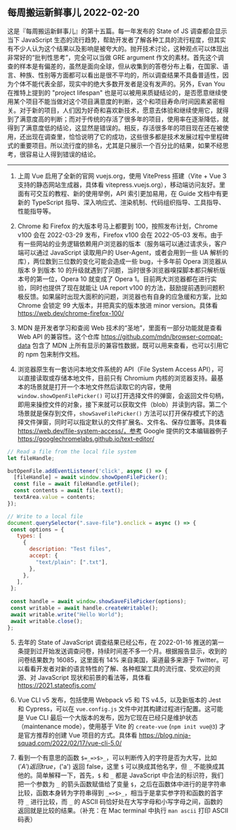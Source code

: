 ## 每周搬运新鲜事儿 2022-02-20

这是『每周搬运新鲜事儿』的第十五篇。每一年发布的 State of JS 调查都会显示当下 JavaScript 生态的流行趋势，帮助开发者了解各种工具的流行程度，但其实有不少人认为这个结果以及影响是被夸大的。抛开技术讨论，这种观点可以体现出非常好的“批判性思考”，完全可以当做 GRE argument 作文的素材。首先这个调查的样本是有偏差的，虽然是面向全球，但从收集到的答卷分布上看，在国家、语言、种族、性别等方面都可以看出是很不平均的，所以调查结果不具备普适性，因为个体不能代表全部，现实中的绝大多数开发者是没有发声的。另外，Evan You 在推特上提到的 "project lifespan" 也是可以被用来质疑结论的，是否愿意继续使用某个项目不能当做对这个项目满意度的判断，这个和项目寿命/时间因素紧密相关。对于新的项目，人们因为好奇和喜欢新技术，愿意去体验和继续使用它，就得到了满意度高的判断；而对于传统的存活了很多年的项目，使用率在逐渐降低，就得到了满意度低的结论，这显然是错误的。相反，存活很多年的项目现在还在被使用，还出现在调查里，恰恰说明了它的成功，这些很多都是技术发展过程中里程碑式的重要项目。所以流行度的排名，尤其是只展示一个百分比的结果，如果不经思考，很容易让人得到错误的结论。

---

1. 上周 Vue 启用了全新的官网 vuejs.org，使用 VitePress 搭建（Vite + Vue 3 支持的静态网站生成器，具体看 vitepress.vuejs.org），移动端访问友好。里面有可交互的教程、新的使用举例，API 索引更加易用，在 Guide 文档中有更新的 TypeScript 指导、深入响应式、渲染机制、代码组织指导、工具指导、性能指导等。

2. Chrome 和 Firefox 的大版本号马上都要到 100，按照发布计划，Chrome v100 会在 2022-03-29 发布，Firefox v100 会在 2022-05-03 发布。由于有一些网站的业务逻辑依赖用户浏览器的版本（服务端可以通过请求头，客户端可以通过 JavaScript 读取用户的 User-Agent，或者会用到一些 UA 解析的库），两位数到三位数的变化可能会造成一些 bug，十多年前 Opera 浏览器从版本 9 到版本 10 的升级就遇到了问题，当时很多浏览器嗅探脚本都只解析版本号的第一位，Opera 10 就变成了 Opera 1。目前两大浏览器都在进行实验，同时也提供了现在就能让 UA report v100 的方法，鼓励提前遇到问题积极反馈。如果届时出现大面积的问题，浏览器也有自身的应急缓和方案，比如 Chrome 会锁定 99 大版本，并把真实的版本放进 minor version。具体看 https://web.dev/chrome-firefox-100/

3. MDN 是开发者学习和查阅 Web 技术的“圣地”，里面有一部分功能就是查看 Web API 的兼容性。这个仓库 https://github.com/mdn/browser-compat-data 包含了 MDN 上所有显示的兼容性数据，既可以用来查看，也可以引用它的 npm 包来制作文档。

4. 浏览器原生有一套访问本地文件系统的 API（File System Access API），可以直接读取或存储本地文件，目前只有 Chromium 内核的浏览器支持。最基本的场景就是打开一个本地文件然后读取它的内容，使用 `window.showOpenFilePicker()` 可以打开选择文件的弹窗，会返回文件句柄，即用来操控文件的对象，接下来就可以获取文件（blob）并读到内容。第二个场景就是保存到文件，`showSaveFilePicker()` 方法可以打开保存模式下的选择文件弹窗，同时可以指定默认的文件扩展名、文件名、保存位置等。具体看 https://web.dev/file-system-access/，参考 Google 提供的文本编辑器例子 https://googlechromelabs.github.io/text-editor/

```js
// Read a file from the local file system
let fileHandle;

butOpenFile.addEventListener('click', async () => {
  [fileHandle] = await window.showOpenFilePicker();
  const file = await fileHandle.getFile();
  const contents = await file.text();
  textArea.value = contents;
});

// Write to a local file
document.querySelector(".save-file").onclick = async () => {
 const options = {
   types: [
     {
       description: "Test files",
       accept: {
         "text/plain": [".txt"],
       },
     },
   ],
 };
 
 const handle = await window.showSaveFilePicker(options);
 const writable = await handle.createWritable();
 await writable.write("Hello World");
 await writable.close();
};
```

5. 去年的 State of JavaScript 调查结果已经公布，在 2022-01-16 推送的第一条提到过开始发送调查问卷，持续时间差不多一个月。根据报告显示，收到的问卷结果数为 16085，这里面有 14% 来自美国，渠道最多来源于 Twitter。可以看看开发者对新的语言特性的了解、各种框架工具的流行度、受欢迎的资源、对 JavaScript 现状和前景的看法等，具体看 https://2021.stateofjs.com/

6. Vue CLI v5 发布，包括使用 Webpack v5 和 TS v4.5，以及新版本的 Jest 和 Cypress，可以在 `vue.config.js` 文件中对其构建过程进行配置。这可能是 Vue CLI 最后一个大版本的发布，因为它现在已经只是维护状态（maintenance mode），使用基于 Vite 的 `create-vue` (`npm init vue@3`) 才是官方推荐的创建 Vue 项目的方式。具体看 https://blog.ninja-squad.com/2022/02/17/vue-cli-5.0/

7. 看到一个有意思的函数 `$=_=>$>_`，可以判断传入的字符是否为大写，比如 $('A') 返回 true，$('a') 返回 false，这里 `$` 可以换成其他名字，但 `_` 不能换成其他的。简单解释一下，首先，`$` 和 `_` 都是 JavaScript 中合法的标识符，我们把一个参数为 `_` 的箭头函数赋值给了变量 `$`，之后在函数体中进行的是字符串比较，函数本身转为字符串得到 `_=>$>_`，相当于是拿实参字符和函数的首字符 `_` 进行比较，而 `_` 的 ASCII 码恰好处在大写字母和小写字母之间，函数的返回就是比较的结果。（补充：在 Mac terminal 中执行 `man ascii` 打印 ASCII 码表）